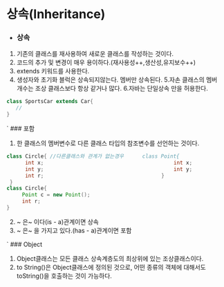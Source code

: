 # 상속(Inheritance)



- ### 상속
1. 기존의 클래스를 재사용하여 새로운 클래스를 작성하는 것이다.
2. 코드의 추가 및 변경이 매우 용이하다.(재사용성++,생산성,유지보수++)
3. extends 키워드를 사용한다.
4. 생성자와 초기화 블럭은 상속되지않는다. 멤버만 상속된다.
5.자손 클래스의 멤버 개수는 조상 클래스보다 항상 같거나 많다.
6.자바는 단일상속 만을 허용한다.
```java
class SportsCar extends Car{
   //
}
```


` ### 포함
1. 한 클래스의 멤버변수로 다른 클래스 타입의 참조변수를 선언하는 것이다.
```java
class Circle{ //다른클래스와 관계가 없는경우      class Point{
      int x;                                          int x;      
      int y;                                          int y;
      int r;                                      }
 }
class Circle{
     Point c = new Point();
     int r;
} 
```
 
2. ~ 은~ 이다(is - a)관계이면 상속
3. ~ 은~ 을 가지고 있다.(has - a)관계이면 포함

` ### Object
1. Object클래스는 모든 클래스 상속계층도의 최상위에 있는 조상클래스이다. 
2. to String()은 Object클래스에 정의된 것으로, 어떤 종류의 객체에 대해서도 toString()을 호출하는 것이 가능하다.

